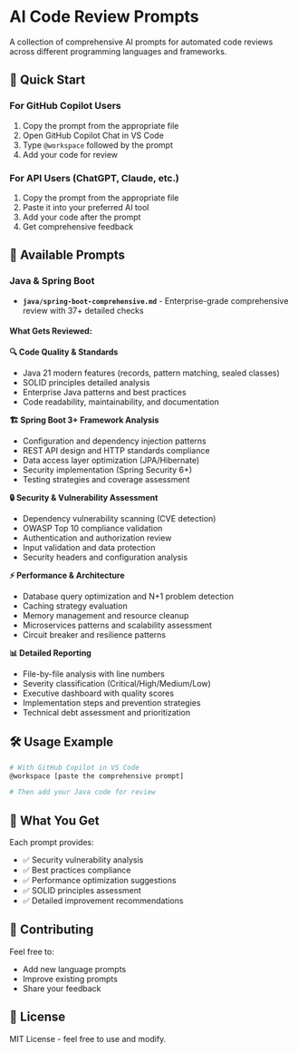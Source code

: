 # AI Code Review Prompts

A collection of comprehensive AI prompts for automated code reviews across different programming languages and frameworks.

## 🚀 Quick Start

### For GitHub Copilot Users
1. Copy the prompt from the appropriate file
2. Open GitHub Copilot Chat in VS Code
3. Type `@workspace` followed by the prompt
4. Add your code for review

### For API Users (ChatGPT, Claude, etc.)
1. Copy the prompt from the appropriate file
2. Paste it into your preferred AI tool
3. Add your code after the prompt
4. Get comprehensive feedback

## 📁 Available Prompts

### Java & Spring Boot
- **`java/spring-boot-comprehensive.md`** - Enterprise-grade comprehensive review with 37+ detailed checks

#### What Gets Reviewed:
**🔍 Code Quality & Standards**
- Java 21 modern features (records, pattern matching, sealed classes)
- SOLID principles detailed analysis
- Enterprise Java patterns and best practices
- Code readability, maintainability, and documentation

**🏗️ Spring Boot 3+ Framework Analysis**
- Configuration and dependency injection patterns
- REST API design and HTTP standards compliance
- Data access layer optimization (JPA/Hibernate)
- Security implementation (Spring Security 6+)
- Testing strategies and coverage assessment

**🔒 Security & Vulnerability Assessment**
- Dependency vulnerability scanning (CVE detection)
- OWASP Top 10 compliance validation
- Authentication and authorization review
- Input validation and data protection
- Security headers and configuration analysis

**⚡ Performance & Architecture**
- Database query optimization and N+1 problem detection
- Caching strategy evaluation
- Memory management and resource cleanup
- Microservices patterns and scalability assessment
- Circuit breaker and resilience patterns

**📊 Detailed Reporting**
- File-by-file analysis with line numbers
- Severity classification (Critical/High/Medium/Low)
- Executive dashboard with quality scores
- Implementation steps and prevention strategies
- Technical debt assessment and prioritization

## 🛠️ Usage Example

```bash
# With GitHub Copilot in VS Code
@workspace [paste the comprehensive prompt] 

# Then add your Java code for review
```

## 📝 What You Get

Each prompt provides:
- ✅ Security vulnerability analysis
- ✅ Best practices compliance
- ✅ Performance optimization suggestions  
- ✅ SOLID principles assessment
- ✅ Detailed improvement recommendations

## 🤝 Contributing

Feel free to:
- Add new language prompts
- Improve existing prompts
- Share your feedback

## 📄 License

MIT License - feel free to use and modify.